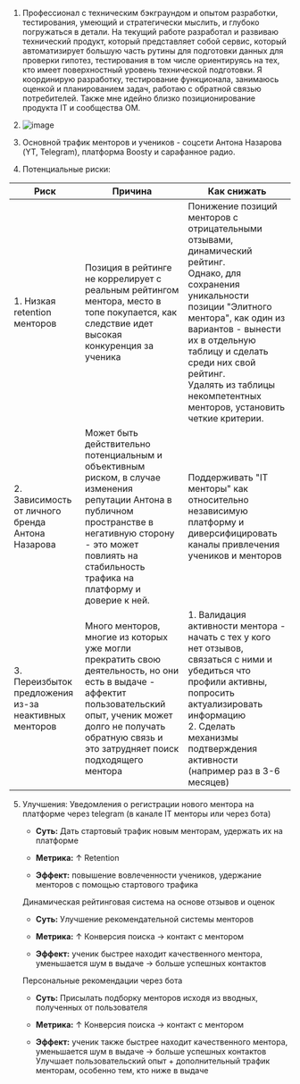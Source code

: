 
1. Профессионал с техническим бэкграундом и опытом разработки, тестирования, умеющий и стратегически мыслить, и глубоко погружаться в детали. На текущий работе разработал и развиваю технический продукт, который представляет собой сервис, который автоматизирует большую часть рутины для подготовки данных для проверки гипотез, тестирования в том числе ориентируясь на тех, кто имеет поверхностный уровень технической подготовки. Я координирую разработку, тестирование функционала, занимаюсь оценкой и планированием задач, работаю с обратной связью потребителей. 
   Также мне идейно близко позиционирование продукта IT и сообщества ОМ. 
2. 
   ![image](https://github.com/user-attachments/assets/7bcbba8b-30bd-445f-bcce-71371f6bc97c)

3. Основной трафик менторов и учеников - соцсети Антона Назарова (YT, Telegram), платформа Boosty и сарафанное радио.
4. Потенциальные риски:
   
| Риск                                                 | Причина                                                                                                                                                                                                                   | Как снижать                                                                                                                                                                                                                                                                                                        |
| ---------------------------------------------------- | ------------------------------------------------------------------------------------------------------------------------------------------------------------------------------------------------------------------------- | ------------------------------------------------------------------------------------------------------------------------------------------------------------------------------------------------------------------------------------------------------------------------------------------------------------------ |
| 1. Низкая retention менторов                         | Позиция в рейтинге не коррелирует с реальным рейтингом ментора, место в топе покупается, как следствие идет высокая конкуренция за ученика                                                                                | Понижение позиций менторов с отрицательными отзывами, динамический рейтинг.<br>Однако, для сохранения уникальности позиции "Элитного ментора", как один из вариантов - вынести их в отдельную таблицу и сделать среди них свой рейтинг.<br>Удалять из таблицы некомпетентных менторов, установить четкие критерии. |
| 2. Зависимость от личного бренда Антона Назарова     | Может быть действительно потенциальным и объективным риском, в случае изменения репутации Антона в публичном пространстве в негативную сторону - это может повлиять на стабильность трафика на платформу и доверие к ней. | Поддерживать "IT менторы" как относительно независимую платформу и диверсифицировать каналы привлечения учеников и менторов                                                                                                                                                                                        |
| 3. Переизбыток предложения из-за неактивных менторов | Много менторов, многие из которых уже могли прекратить свою деятельность, но они есть в выдаче - аффектит пользовательский опыт, ученик может долго не получать обратную связь и это затрудняет поиск подходящего ментора | 1. Валидация активности ментора - начать с тех у кого нет отзывов, связаться с ними и убедиться что профили активны, попросить актуализировать информацию<br>2. Сделать механизмы подтверждения активности (например раз в 3-6 месяцев)                                                                            |

5. Улучшения:
   Уведомления о регистрации нового ментора на платформе через telegram (в канале IT менторы или через бота)
    
    - **Суть:** Дать стартовый трафик новым менторам, удержать их на платформе
        
    - **Метрика:** ↑ Retention 
        
    - **Эффект:** повышение вовлеченности учеников, удержание менторов с помощью стартового трафика
	
	Динамическая рейтинговая система на основе отзывов и оценок  
	
    - **Суть:** Улучшение рекомендательной системы менторов
        
    - **Метрика:** ↑ Конверсия поиска → контакт с ментором 
        
    - **Эффект:** ученик быстрее находит качественного ментора, уменьшается шум в выдаче → больше успешных контактов
    
	Персональные рекомендации через бота
	
    - **Суть:** Присылать подборку менторов исходя из вводных, полученных от пользователя
        
    - **Метрика:** ↑ Конверсия поиска → контакт с ментором 
        
    - **Эффект:** ученик также быстрее находит качественного ментора, уменьшается шум в выдаче → больше успешных контактов
      Улучшает пользовательский опыт + дополнительный трафик менторам, особенно тем, кто ниже в выдаче
